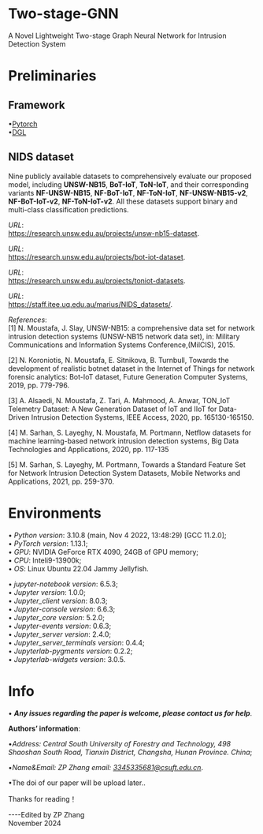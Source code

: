 # Two-stage-GNN
A Novel Lightweight Two-stage Graph Neural Network for Intrusion Detection System

# Preliminaries

## Framework

•[Pytorch](https://pytorch.org/)<br />
•[DGL](https://www.dgl.ai/)

## NIDS dataset

Nine publicly available datasets to comprehensively evaluate our proposed model, including **UNSW-NB15**, **BoT-IoT**, **ToN-IoT**, and their corresponding variants **NF-UNSW-NB15**, **NF-BoT-IoT**, **NF-ToN-IoT**, **NF-UNSW-NB15-v2**, **NF-BoT-IoT-v2**, **NF-ToN-IoT-v2**.
All these datasets support binary and multi-class classification predictions.

*URL*:<br />
https://research.unsw.edu.au/projects/unsw-nb15-dataset.

*URL*:<br />
https://research.unsw.edu.au/projects/bot-iot-dataset.

*URL*:<br />
https://research.unsw.edu.au/projects/toniot-datasets.

*URL*:<br />
https://staff.itee.uq.edu.au/marius/NIDS_datasets/.

*References*:<br />
[1] N. Moustafa, J. Slay,
UNSW-NB15: a comprehensive data set for network intrusion detection systems (UNSW-NB15 network data set),
in: Military Communications and Information Systems Conference,(MilCIS),
2015.

[2] N. Koroniotis, N. Moustafa, E. Sitnikova, B. Turnbull,
Towards the development of realistic botnet dataset in the Internet of Things for network forensic analytics: Bot-IoT dataset,
Future Generation Computer Systems,
2019, pp. 779-796.

[3] A. Alsaedi, N. Moustafa, Z. Tari, A. Mahmood, A. Anwar,
TON\_IoT Telemetry Dataset: A New Generation Dataset of IoT and IIoT for Data-Driven Intrusion Detection Systems,
IEEE Access,
2020, pp. 165130-165150.

[4] M. Sarhan, S. Layeghy, N. Moustafa, M. Portmann,
Netflow datasets for machine learning-based network intrusion detection systems,
Big Data Technologies and Applications,
2020, pp. 117-135

[5] M. Sarhan, S. Layeghy, M. Portmann,
Towards a Standard Feature Set for Network Intrusion Detection System Datasets,
Mobile Networks and Applications,
2021, pp. 259-370.

# Environments

• *Python version*: 3.10.8 (main, Nov  4 2022, 13:48:29) [GCC 11.2.0];<br />
• *PyTorch version*: 1.13.1;<br />
• *GPU*: NVIDIA GeForce RTX 4090, 24GB of GPU memory;<br />
• *CPU*: Inteli9-13900k;<br />
• *OS*: Linux Ubuntu 22.04 Jammy Jellyfish.<br />

• *jupyter-notebook version*: 6.5.3;<br />
• *Jupyter version*: 1.0.0;<br />
• *Jupyter_client version*: 8.0.3;<br />
• *Jupyter-console version*: 6.6.3;<br />
• *Jupyter_core version*: 5.2.0;<br />
• *Jupyter-events version*: 0.6.3;<br />
• *Jupyter_server version*: 2.4.0;<br />
• *Jupyter_server_terminals version*: 0.4.4;<br />
• *Jupyterlab-pygments version*: 0.2.2;<br />
• *Jupyterlab-widgets version*: 3.0.5.<br /> 

# Info

• ***Any issues regarding the paper is welcome, please contact us for help***.<br />

**Authors’ information**:<br />

•*Address: Central South University of Forestry and Technology, 498 Shaoshan South Road, Tianxin District, Changsha, Hunan Province. China*;

•*Name&Email: ZP Zhang email: 3345335681@csuft.edu.cn*. <br />

•The doi of our paper will be upload later..

Thanks for reading！

----Edited by ZP Zhang<br />
November 2024
